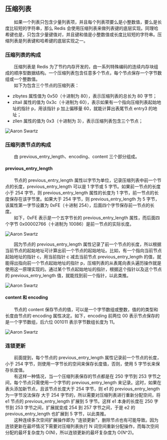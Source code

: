 
## 压缩列表
　　如果一个列表只包含少量列表项，并且每个列表项要么是小整数值，要么是长度比较短的字符串，那么 Redis 会使用压缩列表来做列表键的底层实现。同理哈希键也是，只包含少量键值对，并且键和值是小整数值或长度比较短的字符串。压缩列表是列表键和哈希键的底层实现之一。<br />

### 压缩列表的构成
　　压缩列表是 Redis 为了节约内存开发的，由一系列特殊编码的连续内存块组成的顺序型数据结构。一个压缩列表包含任意多个节点，每个节点保存一个字节数组或一个整数值。<br />
　　如下为包含三个节点的压缩列表：
- zlbytes 属性值为 0x50（十进制为 80），表示压缩列表的总长为 80 字节；
- zltail 属性的值为 0x3c（十进制为 60），表示如果有一个指向压缩列表起始地址的指针 p，用该指针 p 加上偏移量 60，就能计算出表尾节点 entry3 的地址；
- zllen 属性的值为 0x3（十进制为 3），表示压缩列表包含三个节点；
  
![Aaron Swartz](https://raw.githubusercontent.com/martin-1992/redis_notebook/master/chapter_7/chapter_7_p1.png)

### 压缩列表节点的构成
　　由 previous_entry_length、encoding、content 三个部分组成。

#### previous_entry_length

　　节点的 previous_entry_length 属性以字节为单位，记录压缩列表中前一个节点的长度，previous_entry_length 可以是 1 字节或 5 字节。如果前一节点的长度小于 254 字节，则 previous_entry_length 属性的长度为 1 字节，前一节点的长度保存在该字节里。如果大于 254 字节，则 previous_entry_length 为 5 字节，该属性第一字节设置为 0xFE（十进制 254），后面四个字节保存前一节点的长度。<br />
　　如下，0xFE 表示是一个五字节长的 previous_entry_length 属性，而后面四个字节 0x00002766（十进制为 10086）是前一节点的实际长度。

![Aaron Swartz](https://raw.githubusercontent.com/martin-1992/redis_notebook/master/chapter_7/chapter_7_p2.png)

　　因为节点的 previous_entry_length 属性记录了前一个节点的长度，所以根据当前节点的起始地址可计算出前一个节点的起始地址。比如，有一个指向当前节点起始地址的指针 c，用当前指针 c 减去当前节点 previous_entry_length 的值，就能得出指向前一个节点起始地址的指针 p，压缩列表的从表尾向表头遍历操作就是使用这一原理实现的。通过某个节点起始地址的指针，根据这个指针以及这个节点的 previous_entry_length 值，就能找到前一个指针，以此类推。
  
![Aaron Swartz](https://raw.githubusercontent.com/martin-1992/redis_notebook/master/chapter_7/chapter_7_p3.png)

#### content 和 encoding
　　节点的 content 保存节点的值，可以是一个字节数组或整数，值的的类型和长度由节点的 encoding 属性决定。如下，encoding 前两位 00 表示节点保存的是一个字节数组，后六位 001011 表示字节数组长度为 11。
  
![Aaron Swartz](https://raw.githubusercontent.com/martin-1992/redis_notebook/master/chapter_7/chapter_7_p4.png)

### 连锁更新
　　前面提到，每个节点的 previous_entry_length 属性记录前一个节点的长度，小于 254 字节，则使用一字节长的空间来保存长度值，否则，使用 5 字节长来保存长度值。<br />
　　有这样一种情况，当一个压缩列表保存的节点都是在 250 字节到 253 字节之间，每个节点只需使用一个字节的 previous_entry_length 来记录。这时，如果在表头添加新节点，且该节点长度大于 254 字节，则 e1 的 previous_entry_length 为一字节没法保存 大于 254 字节的，所以需要对压缩列表进行重新分配空间，将 e1 节点的 previous_entry_length 扩展到 5 字节。这样 e1 本身的长度在 250 字节到 253 字节之间，扩展就变成 254 到 257 字节之间，于是 e2 的 previous_entry_length 也扩展到 5 字节，以此类推。<br />
　　这种连续多次空间扩展操作即为 "连锁更新"，删除节点也有可能导致。因为连锁更新在最坏情况下需要对压缩列表执行 N 词空间重新分配操作，而每次空间分配的最坏复杂度为 O(N)，所以连锁更新的最坏复杂度为 O(N^2)。
